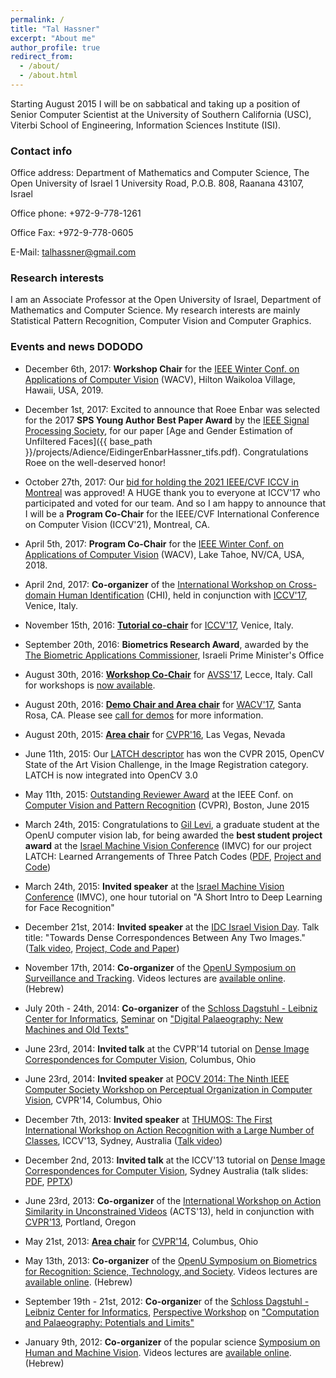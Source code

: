 ```yaml
---
permalink: /
title: "Tal Hassner"
excerpt: "About me"
author_profile: true
redirect_from: 
  - /about/
  - /about.html
---
```


Starting August 2015 I will be on sabbatical and taking up a position of Senior Computer Scientist  at the University of Southern California (USC), Viterbi School of Engineering, Information Sciences Institute (ISI).

### Contact info
Office address: 
Department of Mathematics and Computer Science, The Open University of Israel 
1 University Road, P.O.B. 808, Raanana 43107, Israel

Office phone:  +972-9-778-1261

Office Fax:  +972-9-778-0605

E-Mail: talhassner@gmail.com

### Research interests
I am an Associate Professor at the Open University of Israel, Department of Mathematics and Computer Science. My research interests are mainly Statistical Pattern Recognition, Computer Vision and Computer Graphics. 

### Events and news DODODO
- December 6th, 2017: 
**Workshop Chair** for the [IEEE Winter Conf. on Applications of Computer Vision](http://wacv19.wacv.net/) (WACV), Hilton Waikoloa Village, Hawaii, USA, 2019.

- December 1st, 2017: 
Excited to announce that Roee Enbar was selected for the 2017 **SPS Young Author Best Paper Award** by the [IEEE Signal Processing Society](https://signalprocessingsociety.org/get-involved/awards-submit-award-nomination), for our paper [Age and Gender Estimation of Unfiltered Faces]({{ base_path }}/projects/Adience/EidingerEnbarHassner_tifs.pdf). Congratulations Roee on the well-deserved honor! 

- October 27th, 2017:
Our [bid for holding the 2021 IEEE/CVF ICCV in Montreal](https://indd.adobe.com/view/5c8b6b5f-9bce-4d45-aac7-f2cd0a6d9b5b) was approved! 
A HUGE thank you to everyone at ICCV'17 who participated and voted for our team.
And so I am happy to announce that I will be a **Program Co-Chair** for the IEEE/CVF International Conference on Computer Vision (ICCV'21), Montreal, CA.

- April 5th, 2017: 
**Program Co-Chair** for the [IEEE Winter Conf. on Applications of Computer Vision](http://wacv18.wacv.net/) (WACV), Lake Tahoe, NV/CA, USA, 2018.

- April 2nd, 2017: 
**Co-organizer** of the [International Workshop on Cross-domain Human Identification](https://chi-workshop.github.io/) (CHI), held in conjunction with [ICCV'17](http://iccv2017.thecvf.com/program/workshops), Venice, Italy.

- November 15th, 2016: 
[**Tutorial co-chair**](http://iccv2017.thecvf.com/organizers#tutorialsshort_courses_chairs) for [ICCV'17](http://iccv2017.thecvf.com), Venice, Italy.

- September 20th, 2016: 
**Biometrics Research Award**, awarded by the [The Biometric Applications Commissioner](http://bioapp.gov.il/Pages/Home.aspx), Israeli Prime Minister's Office

- August 30th, 2016:
[**Workshop Co-Chair**](http://www.avss2017.org/?page_id=16) for [AVSS'17](http://www.avss2017.org/), Lecce, Italy. Call for workshops is [now available](http://www.avss2017.org/?page_id=119).

- August 20th, 2016: 
[**Demo Chair and Area chair**](http://pamitc.org/wacv2017/people/) for [WACV'17](http://pamitc.org/wacv2017/), Santa Rosa, CA. Please see [call for demos](http://pamitc.org/wacv2017/calls/call-for-demos/) for more information.

- August 20th, 2015: 
[**Area chair**](http://www.pamitc.org/cvpr16/people.php) for [CVPR'16](http://cvpr2016.thecvf.com/), Las Vegas, Nevada

- June 11th, 2015: 
Our [LATCH descriptor](/publication/2016_WACV_2) has won the CVPR 2015, OpenCV State of the Art Vision Challenge, in the Image Registration category. LATCH is now integrated into OpenCV 3.0

- May 11th, 2015: 
[Outstanding Reviewer Award](http://www.pamitc.org/cvpr15/awards.php) at the IEEE Conf. on [Computer Vision and Pattern Recognition](http://www.pamitc.org/cvpr15/) (CVPR), Boston, June 2015

- March 24th, 2015: 
Congratulations to [Gil Levi](https://gilscvblog.com/), a graduate student at the OpenU computer vision lab, for being awarded the **best student project award** at the [Israel Machine Vision Conference](http://www.imvc.co.il/) (IMVC) for our project LATCH: Learned Arrangements of Three Patch Codes ([PDF](/projects/LATCH/LATCH.pdf), [Project and Code](/publication/2016_WACV_2))

- March 24th, 2015: 
**Invited speaker** at the [Israel Machine Vision Conference](http://www.imvc.co.il/) (IMVC), one hour tutorial on "A Short Intro to Deep Learning for Face Recognition"

- December 21st, 2014: 
**Invited speaker** at the [IDC Israel Vision Day](http://cs.haifa.ac.il/~hagit/VisionDay/visionDay_2014.html). Talk title: "Towards Dense Correspondences Between Any Two Images." ([Talk video](https://www.youtube.com/watch?v=I_u9t30Qxj4), [Project, Code and Paper](/publication/2016_TPAMI))

- November 17th, 2014:
**Co-organizer** of the [OpenU Symposium on Surveillance and Tracking](https://www.openu.ac.il/events/cs/171114.html). Videos lectures are [available online](https://www.youtube.com/playlist?list=PLEMOEwdRMCan4DjyKYYARFdVqjAIXkT1H). (Hebrew)

- July 20th - 24th, 2014: 
**Co-organizer** of the [Schloss Dagstuhl - Leibniz Center for Informatics](https://www.dagstuhl.de/), [Seminar](https://www.dagstuhl.de/en/program/dagstuhl-seminars/) on ["Digital Palaeography: New Machines and Old Texts"](https://www.dagstuhl.de/en/program/calendar/semhp/?semnr=14302)

- June 23rd, 2014: 
**Invited talk** at the CVPR'14 tutorial on [Dense Image Correspondences for Computer Vision](http://people.csail.mit.edu/celiu/CVPR2014-Tutorial/), Columbus, Ohio

- June 23rd, 2014: 
**Invited speaker** at [POCV 2014: The Ninth IEEE Computer Society Workshop on Perceptual Organization in Computer Vision](http://www.vision.caltech.edu/pocv2014/index.html), CVPR'14, Columbus, Ohio

- December 7th, 2013: 
**Invited speaker** at [THUMOS: The First International Workshop on Action Recognition with a Large Number of Classes](http://crcv.ucf.edu/ICCV13-Action-Workshop/), ICCV'13, Sydney, Australia ([Talk video](https://www.youtube.com/watch?v=Wwv31_ESyUs#t=269))

- December 2nd, 2013: 
**Invited talk** at the ICCV'13 tutorial on [Dense Image Correspondences for Computer Vision](http://people.csail.mit.edu/celiu/ICCV2013-Tutorial/), Sydney Australia (talk slides: [PDF](/files/DenseCorrespondences_web.pdf), [PPTX](/files/DenseCorrespondences_web.pptx))

- June 23rd, 2013: 
**Co-organizer** of the [International Workshop on Action Similarity in Unconstrained Videos](/projects/ACTS13/ACTS13-main.html) (ACTS'13), held in conjunction with [CVPR'13](http://www.pamitc.org/cvpr13/), Portland, Oregon

- May 21st, 2013: 
[**Area chair**](http://www.pamitc.org/cvpr14/people.php) for [CVPR'14](http://www.pamitc.org/cvpr14/), Columbus, Ohio

- May 13th, 2013: 
**Co-organizer** of the [OpenU Symposium on Biometrics for Recognition: Science, Technology, and Society](https://www.openu.ac.il/events/130513.html). Videos lectures are [available online](https://www.youtube.com/playlist?list=PLEMOEwdRMCam73cqlLrin97B0nQE5vode). (Hebrew)

- September 19th - 21st, 2012: 
**Co-organize**r of the [Schloss Dagstuhl - Leibniz Center for Informatics](https://www.dagstuhl.de/), [Perspective Workshop](https://www.dagstuhl.de/programm/dagstuhl-perspektiven/) on ["Computation and Palaeography: Potentials and Limits"](https://www.dagstuhl.de/no_cache/en/program/calendar/semhp/?semnr=12382)

- January 9th, 2012: 
**Co-organizer** of the popular science [Symposium on Human and Machine Vision](https://www.openu.ac.il/events/chais-shoam/090112.html). Videos lectures are [available online](https://www.youtube.com/course?list=EC45E7A9494A711DE3). (Hebrew)
